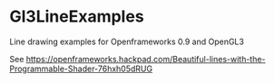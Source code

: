 # Gl3LineExamples

Line drawing examples for Openframeworks 0.9 and OpenGL3

See https://openframeworks.hackpad.com/Beautiful-lines-with-the-Programmable-Shader-76hxh05dRUG